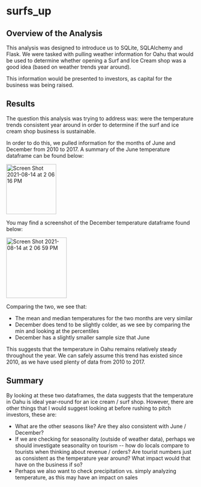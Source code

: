 # surfs_up

## Overview of the Analysis
This analysis was designed to introduce us to SQLite, SQLAlchemy and Flask. We were tasked with pulling weather information for Oahu that would be used to determine whether opening a Surf and Ice Cream shop was a good idea (based on weather trends year around).

This information would be presented to investors, as capital for the business was being raised.

## Results
The question this analysis was trying to address was: were the temperature trends consistent year around in order to determine if the surf and ice cream shop business is sustainable.

In order to do this, we pulled information for the months of June and December from 2010 to 2017. A summary of the June temperature dataframe can be found below:

<img width="133" alt="Screen Shot 2021-08-14 at 2 06 16 PM" src="https://user-images.githubusercontent.com/46773181/129459987-2604d030-9bc0-4de0-bc71-dd0a8261bcde.png">

You may find a screenshot of the December temperature dataframe found below:

<img width="161" alt="Screen Shot 2021-08-14 at 2 06 59 PM" src="https://user-images.githubusercontent.com/46773181/129459999-159b9297-0ee3-4596-8a13-b63b44d7e675.png">

Comparing the two, we see that:
- The mean and median temperatures for the two months are very similar
- December does tend to be slightly colder, as we see by comparing the min and looking at the percentiles
- December has a slightly smaller sample size that June

This suggests that the temperature in Oahu remains relatively steady throughout the year. We can safely assume this trend has existed since 2010, as we have used plenty of data from 2010 to 2017. 

## Summary
By looking at these two dataframes, the data suggests that the temperature in Oahu is ideal year-round for an ice cream / surf shop. However, there are other things that I would suggest looking at before rushing to pitch investors, these are:
- What are the other seasons like? Are they also consistent with June / December?
- If we are checking for seasonality (outside of weather data), perhaps we should investigate seasonality on tourism -- how do locals compare to tourists when thinking about revenue / orders? Are tourist numbers just as consistent as the temperature year around? What impact would that have on the business if so?
- Perhaps we also want to check precipitation vs. simply analyzing temperature, as this may have an impact on sales
